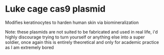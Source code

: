 # Luke cage cas9 plasmid
Modifies keratinocytes to harden human skin via biomineralization 

Note: these plasmids are not suited to be fabricated and used in real life, i'd highly discourage trying to turn yourself or anything else into a super soldier, once again this is entirely theoretical and only for academic practice as I am extremely bored
